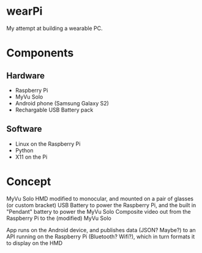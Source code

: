 wearPi
======

My attempt at building a wearable PC.

Components
==========

Hardware
--------
* Raspberry Pi
* MyVu Solo
* Android phone (Samsung Galaxy S2)
* Rechargable USB Battery pack

Software
--------
* Linux on the Raspberry Pi
* Python
* X11 on the Pi

Concept
=======

MyVu Solo HMD modified to monocular, and mounted on a pair of glasses (or custom bracket) 
USB Battery to power the Raspberry Pi, and the built in "Pendant" battery to power the MyVu Solo
Composite video out from the Raspberry Pi to the (modified) MyVu Solo

App runs on the Android device, and publishes data (JSON? Maybe?) to an API running on the Raspberry Pi (Bluetooth? Wifi?), which in turn formats it to display on the HMD
